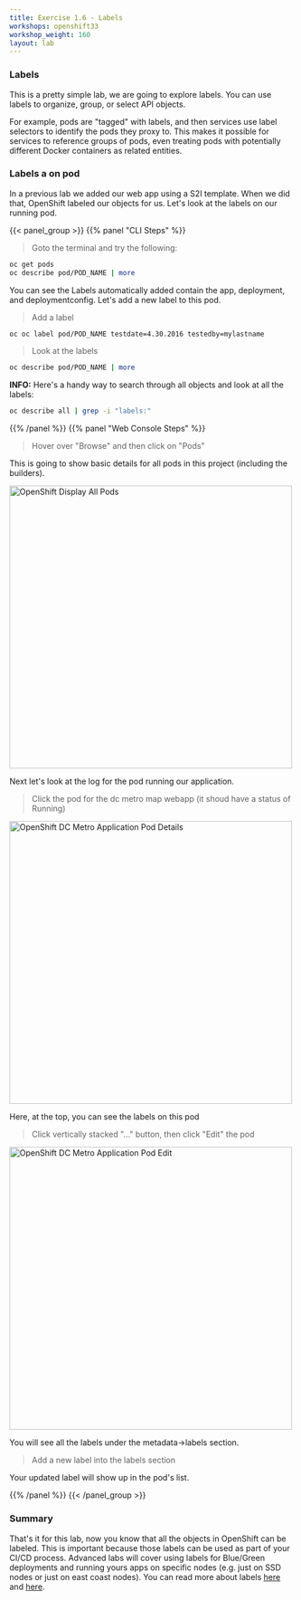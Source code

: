 ```yaml
---
title: Exercise 1.6 - Labels
workshops: openshift33
workshop_weight: 160
layout: lab
---
```


### Labels
This is a pretty simple lab, we are going to explore labels.  You can use labels to organize, group, or select API objects.

For example, pods are "tagged" with labels, and then services use label selectors to identify the pods they proxy to. This makes it possible for services to reference groups of pods, even treating pods with potentially different Docker containers as related entities.


### Labels a on pod
In a previous lab we added our web app using a S2I template.  When we did that, OpenShift labeled our objects for us.  Let's look at the labels on our running pod.

{{< panel_group >}}
{{% panel "CLI Steps" %}}

<blockquote>
<i class="fa fa-terminal"></i> Goto the terminal and try the following:
</blockquote>

```bash
oc get pods
oc describe pod/POD_NAME | more
```

You can see the Labels automatically added contain the app, deployment, and deploymentconfig.  Let's add a new label to this pod.

<blockquote>
<i class="fa fa-terminal"></i> Add a label
</blockquote>

```bash
oc oc label pod/POD_NAME testdate=4.30.2016 testedby=mylastname
```

<blockquote>
<i class="fa fa-terminal"></i> Look at the labels
</blockquote>

```bash
oc describe pod/POD_NAME | more
```

<!-- :information_source: Here's a handy way to search through all objects and look at all the labels:<br/> -->
**INFO:** Here's a handy way to search through all objects and look at all the labels:

```bash
oc describe all | grep -i "labels:"
```

{{% /panel %}}
{{% panel "Web Console Steps" %}}

<blockquote>
Hover over "Browse" and then click on "Pods"
</blockquote>

This is going to show basic details for all pods in this project (including the builders).

<p><img title="OpenShift Display All Pods" src="../images/ose-lab-devman-allpods.png" width="500"/></p>

Next let's look at the log for the pod running our application.

<blockquote>
Click the pod for the dc metro map webapp (it shoud have a status of Running)
</blockquote>

<p><img title="OpenShift DC Metro Application Pod Details" src="../images/ose-lab-labels-poddetails.png" width="500"/></p>

Here, at the top, you can see the labels on this pod

<blockquote>
Click vertically stacked "..." button, then click "Edit" the pod
</blockquote>

<p><img title="OpenShift DC Metro Application Pod Edit" src="../images/ose-lab-labels-podedit.png" width="500"/></p>

You will see all the labels under the metadata->labels section.

<blockquote>
Add a new label into the labels section
</blockquote>

Your updated label will show up in the pod's list.

{{% /panel %}}
{{< /panel_group >}}


### Summary
That's it for this lab, now you know that all the objects in OpenShift can be labeled.  This is important because those labels can be used as part of your CI/CD process.  Advanced labs will cover using labels for Blue/Green deployments and running yours apps on specific nodes (e.g. just on SSD nodes or just on east coast nodes).  You can read more about labels [here][1] and [here][2].


[1]: https://docs.openshift.com/container-platform/3.3/architecture/core_concepts/pods_and_services.html#labels
[2]: http://kubernetes.io/docs/user-guide/labels/
